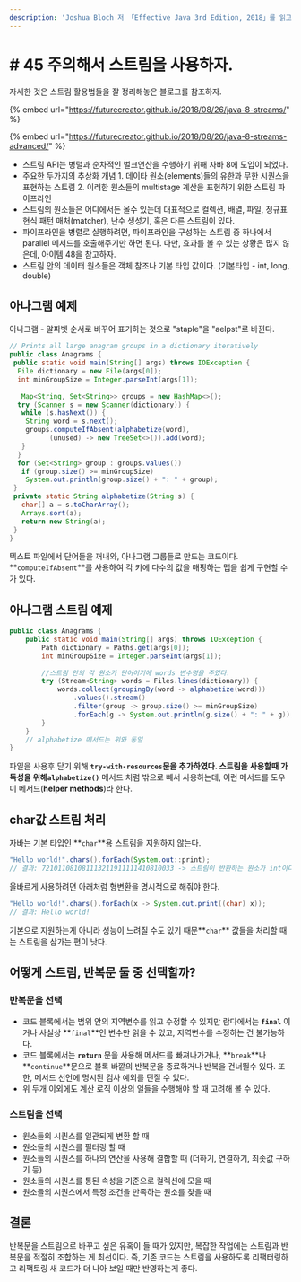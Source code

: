```yaml
---
description: 'Joshua Bloch 저 「Effective Java 3rd Edition, 2018」를 읽고 정리하였습니다.'
---
```


# \# 45 주의해서 스트림을 사용하자.

자세한 것은 스트림 활용법들을 잘 정리해놓은 블로그를 참조하자.

{% embed url="https://futurecreator.github.io/2018/08/26/java-8-streams/" %}

{% embed url="https://futurecreator.github.io/2018/08/26/java-8-streams-advanced/" %}

* 스트림 API는 병렬과 순차적인 벌크연산을 수행하기 위해 자바 8에 도입이 되었다.
* 주요한 두가지의 추상화 개념    1. 데이타 원소\(elements\)들의 유한과 무한 시퀀스을 표현하는 스트림     2. 이러한 원소들의 multistage 계산을 표현하기 위한 스트림 파이프라인
* 스트림의 원소들은 어디에서든 올수 있는데 대표적으로 컬렉션, 배열, 파일, 정규표현식 패턴 매처\(matcher\), 난수 생성기, 혹은 다른 스트림이 있다.
* 파이프라인을 병렬로 실행하려면, 파이프라인을 구성하는 스트림 중 하나에서 parallel 메서드를 호출해주기만 하면 된다. 다만, 효과를 볼 수 있는 상황은 많지 않은데, 아이템 48을 참고하자.
* 스트림 안의 데이터 원소들은 객체 참조나 기본 타입 값이다. \(기본타입 - int, long, double\)

## 아나그램 예제

아나그램 - 알파벳 순서로 바꾸어 표기하는 것으로 "staple"을 "aelpst"로 바뀐다.

```java
// Prints all large anagram groups in a dictionary iteratively
public class Anagrams {
 public static void main(String[] args) throws IOException {
  File dictionary = new File(args[0]);
  int minGroupSize = Integer.parseInt(args[1]);
 
   Map<String, Set<String>> groups = new HashMap<>();  
  try (Scanner s = new Scanner(dictionary)) {
   while (s.hasNext()) {
    String word = s.next();
    groups.computeIfAbsent(alphabetize(word),
          (unused) -> new TreeSet<>()).add(word);
   }
  }
  for (Set<String> group : groups.values())
   if (group.size() >= minGroupSize)
    System.out.println(group.size() + ": " + group);
 }
 private static String alphabetize(String s) {
   char[] a = s.toCharArray();
   Arrays.sort(a);
   return new String(a);
 }
}
```

텍스트 파일에서 단어들을 꺼내와, 아나그램 그룹들로 만드는 코드이다. **`computeIfAbsent`**를 사용하여 각 키에 다수의 값을 매핑하는 맵을 쉽게 구현할 수가 있다.

## 아나그램 스트림 예제

```java
public class Anagrams {
    public static void main(String[] args) throws IOException {
        Path dictionary = Paths.get(args[0]);
        int minGroupSize = Integer.parseInt(args[1]); 
        
        //스트림 안의 각 원소가 단어이기에 words 변수명을 주었다.
        try (Stream<String> words = Files.lines(dictionary)) {
            words.collect(groupingBy(word -> alphabetize(word)))
                .values().stream()
                .filter(group -> group.size() >= minGroupSize)
                .forEach(g -> System.out.println(g.size() + ": " + g));
        }
    }
    // alphabetize 메서드는 위와 동일
}
```

파일을 사용후 닫기 위해 **`try-with-resources`**문을 추가하였다. 스트림을 사용할때 가독성을 위해**`alphabetize()`** 메서드 처럼 밖으로 빼서 사용하는데, 이런 메서드를 도우미 메서드\(**helper methods**\)라 한다.

## char값 스트림 처리

 자바는 기본 타입인 **`char`**용 스트림을 지원하지 않는다.

```java
"Hello world!".chars().forEach(System.out::print);
// 결과: 721011081081113211911111410810033 -> 스트림이 반환하는 원소가 int이다.
```

 올바르게 사용하려면 아래처럼 형변환을 명시적으로 해줘야 한다.

```java
"Hello world!".chars().forEach(x -> System.out.print((char) x));
// 결과: Hello world!
```

기본으로 지원하는게 아니라 성능이 느려질 수도 있기 때문**`char`** 값들을 처리할 때는 스트림을 삼가는 편이 낫다.

## 어떻게 스트림, 반복문 둘 중 선택할까? 

### 반복문을 선택

* 코드 블록에서는 범위 안의 지역변수를 읽고 수정할 수 있지만 람다에서는 **`final`** 이거나 사실상 **`final`**인 변수만 읽을 수 있고, 지역변수를 수정하는 건 불가능하다. 
* 코드 블록에서는 **`return`** 문을 사용해 메서드를 빠져나가거나, **`break`**나 **`continue`**문으로 블록 바깥의 반복문을 종료하거나 반복을 건너뛸수 있다. 또한, 메서드 선언에 명시된 검사 예외를 던질 수 있다. 
* 위 두개 이외에도 계산 로직 이상의 일들을 수행해야 할 때 고려해 볼 수 있다.

### 스트림을 선택 

* 원소들의 시퀀스를 일관되게 변환 할 때
* 원소들의 시퀀스를 필터링 할 때
* 원소들의 시퀀스를 하나의 연산을 사용해 결합할 때 \(더하기, 연결하기, 최솟값 구하기 등\)
* 원소들의 시퀀스를 통된 속성을 기준으로 컬렉션에 모을 때
* 원소들의 시퀀스에서 특정 조건을 만족하는 원소를 찾을 때 

## 결론

반복문을 스트림으로 바꾸고 싶은 유혹이 들 때가 있지만, 복잡한 작업에는 스트림과 반복문을 적절히 조합하는 게 최선이다. 즉, 기존 코드는 스트림을 사용하도록 리팩터링하고 리팩토링 새 코드가 더 나아 보일 때만 반영하는게 좋다.

  


